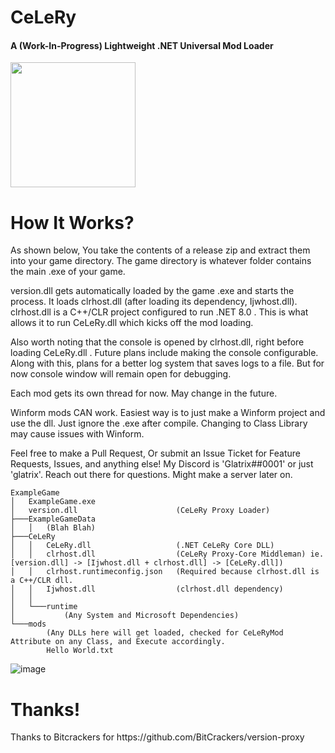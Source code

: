 <h1>CeLeRy</h1>
<h4>A (Work-In-Progress) Lightweight .NET Universal Mod Loader</h4>
<img src="https://github.com/user-attachments/assets/b01cb42c-8929-4ada-b71a-a4128ce38d55" width="200">

<h1>How It Works?</h1>
As shown below, You take the contents of a release zip and extract them into your game directory.
The game directory is whatever folder contains the main .exe of your game.

version.dll gets automatically loaded by the game .exe and starts the process. It loads
clrhost.dll (after loading its dependency, Ijwhost.dll). clrhost.dll is a C++/CLR project
configured to run .NET 8.0 . This is what allows it to run CeLeRy.dll which kicks off the
mod loading.

Also worth noting that the console is opened by clrhost.dll, right before loading CeLeRy.dll .
Future plans include making the console configurable. Along with this, plans for a better log
system that saves logs to a file. But for now console window will remain open for debugging.

Each mod gets its own thread for now. May change in the future.

Winform mods CAN work. Easiest way is to just make a Winform project and use the dll. Just ignore the .exe after compile.
Changing to Class Library may cause issues with Winform.

Feel free to make a Pull Request, Or submit an Issue Ticket for Feature Requests, Issues, and anything else!
My Discord is 'Glatrix##0001' or just 'glatrix'. Reach out there for questions. Might make a server later on.

```
ExampleGame
│   ExampleGame.exe
│   version.dll                      (CeLeRy Proxy Loader)
├───ExampleGameData
│   │   (Blah Blah)
├───CeLeRy
│   │   CeLeRy.dll                   (.NET CeLeRy Core DLL)
│   │   clrhost.dll                  (CeLeRy Proxy-Core Middleman) ie. [version.dll] -> [Ijwhost.dll + clrhost.dll] -> [CeLeRy.dll])
│   │   clrhost.runtimeconfig.json   (Required because clrhost.dll is a C++/CLR dll.
│   │   Ijwhost.dll                  (clrhost.dll dependency)
│   │
│   └───runtime
│           (Any System and Microsoft Dependencies)
└───mods
        (Any DLLs here will get loaded, checked for CeLeRyMod Attribute on any Class, and Execute accordingly.
        Hello World.txt
```

![image](https://github.com/user-attachments/assets/94dfe904-1bde-43e5-a221-f4397a14e9ae)


<h1>Thanks!</h1>
Thanks to Bitcrackers for https://github.com/BitCrackers/version-proxy
